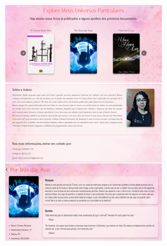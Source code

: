 <img src="./images/print1.png" alt="Print 1">
<img src="./images/print2.png" alt="Print 2">
<img src="./images/print3.png" alt="Print 3">